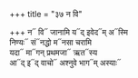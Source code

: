 +++
title = "३७ न वि"

+++
न᳓ वि᳓ जानामि य᳓द् इवेद᳓म् अ᳓स्मि  
निण्यः᳓ सं᳓नद्धो म᳓नसा चरामि  
यदा᳓ मा᳓गन् प्रथमजा᳓ ऋत᳓स्य  
आ᳓द् इ᳓द् वाचो᳓ अश्नुवे भाग᳓म् अस्याः᳓